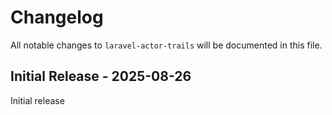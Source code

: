 # Changelog

All notable changes to `laravel-actor-trails` will be documented in this file.

## Initial Release - 2025-08-26

Initial release

